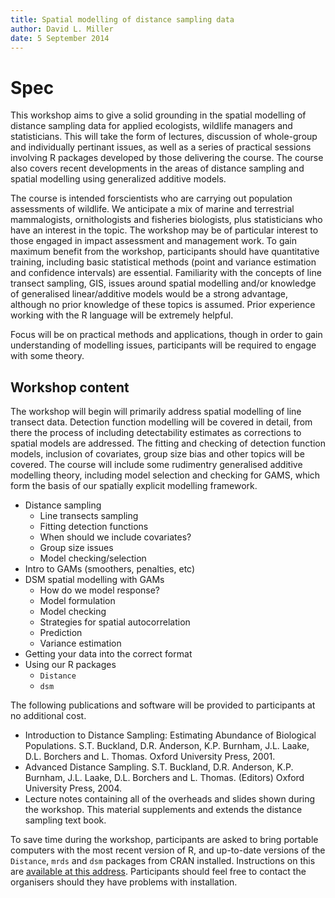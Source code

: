 ```yaml
---
title: Spatial modelling of distance sampling data
author: David L. Miller
date: 5 September 2014
---
```


# Spec


This workshop aims to give a solid grounding in the spatial modelling of distance sampling data for applied ecologists, wildlife managers and statisticians. This will take the form of lectures, discussion of whole-group and individually pertinant issues, as well as a series of practical sessions involving R packages developed by those delivering the course. The course also covers recent developments in the areas of distance sampling and spatial modelling using generalized additive models.

The course is intended forscientists who are carrying out population assessments of wildlife. We anticipate a mix of marine and terrestrial mammalogists, ornithologists and fisheries biologists, plus statisticians who have an interest in the topic. The workshop may be of particular interest to those engaged in impact assessment and management work. To gain maximum benefit from the workshop, participants should have quantitative training, including basic statistical methods (point and variance estimation and confidence intervals) are essential. Familiarity with the concepts of line transect sampling, GIS, issues around spatial modelling and/or knowledge of generalised linear/additive models would be a strong advantage, although no  prior knowledge of these topics is assumed. Prior experience working with the R language will be extremely helpful.

Focus will be on practical methods and applications, though in order to gain understanding of modelling issues, participants will be required to engage with some theory.

## Workshop content

The workshop will begin will primarily address spatial modelling of line transect data. Detection function modelling will be covered in detail, from there the process of including detectability estimates as corrections to spatial models are addressed. The fitting and checking of detection function models, inclusion of covariates, group size bias and other topics will be covered. The course will include some rudimentry generalised additive modelling theory, including model selection and checking for GAMS, which form the basis of our spatially explicit modelling framework.

  * Distance sampling
     * Line transects sampling
     * Fitting detection functions
     * When should we include covariates?
     * Group size issues
     * Model checking/selection
  * Intro to GAMs (smoothers, penalties, etc)
  * DSM spatial modelling with GAMs
     * How do we model response?
     * Model formulation
     * Model checking
     * Strategies for spatial autocorrelation
     * Prediction
     * Variance estimation
  * Getting your data into the correct format
  * Using our R packages
     * `Distance`
     * `dsm`



The following publications and software will be provided to  participants at no additional cost.

  * Introduction to Distance Sampling: Estimating Abundance of Biological Populations. S.T. Buckland, D.R. Anderson, K.P. Burnham, J.L. Laake, D.L. Borchers and L. Thomas. Oxford University Press, 2001.
  * Advanced Distance Sampling. S.T. Buckland, D.R. Anderson, K.P. Burnham, J.L. Laake, D.L. Borchers and L. Thomas. (Editors) Oxford University Press, 2004.
  * Lecture notes containing all of the overheads and slides shown during the workshop. This material supplements and extends the distance sampling text book.

To save time during the workshop, participants are asked to bring portable computers with the most recent version of R, and up-to-date versions of the `Distance`, `mrds` and `dsm` packages from CRAN installed. Instructions on this are [available at this address](http://distancesampling.org/R/workshop-instsall.html). Participants should feel free to contact the organisers should they have problems with installation.



